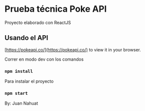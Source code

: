# Prueba técnica Poke API

Proyecto elaborado con ReactJS
## Usando el API

[https://pokeapi.co/](https://pokeapi.co/) to view it in your browser.

Correr en modo dev con los comandos

### `npm install`

Para instalar el proyecto
### `npm start`


By: Juan Nahuat